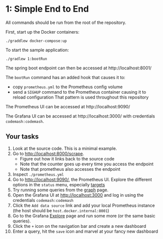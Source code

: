 # 1: Simple End to End

All commands should be run from the root of the repository.

First, start up the Docker containers:

`./graddlew docker-compose:up`

To start the sample application:

`./gradlew 1:bootRun`

The spring boot endpoint can then be accessed at http://localhost:8001/

The `bootRun` command has an added hook that causes it to:
* copy `prometheus.yml` to the Prometheus config volume
* send a `SIGHUP` command to the Prometheus container causing it to reload configuration
That pattern is used throughout this repository

The Prometheus UI can be accessed at http://localhost:9090/

The Grafana UI can be accessed at http://localhost:3000/ with credentials `codemash:codemash`.


## Your tasks

1. Look at the source code. This is a minimal example.
2. Go to [http://localhost:8000/scrape](http://localhost:8000/scrape).
    * Figure out how it links back to the source code
    * Note that the counter goes up every time you access the endpoint
    * Note that prometheus also accesses the endpoint
3. Inspect `./prometheus.yml`
4. Go to [http://localhost:9090/](http://localhost:9090/), the Prometheus UI.  Explore the different options in the `status` menu,
especially  [targets](http://localhost:9090/targets)
5. Try running some queries from the [graph](http://localhost:9090/graph) page.
6. Open the Grafana UI at [http://localhost:3000](http://localhost:3000) and log in using the credentials `codemash:codemash`
7. Click the `Add data source` link and add your local Prometheus instance (the host should be `host.docker.internal:8001`)
8. Go to the Grafana [Explore](http://localhost:3000/explore) page and run some more (or the same basic queries).
9. Click the `+` icon on the navigation bar and create a new dashboard
10. Enter a query, hit the `save` icon and marvel at your fancy new dashboard
